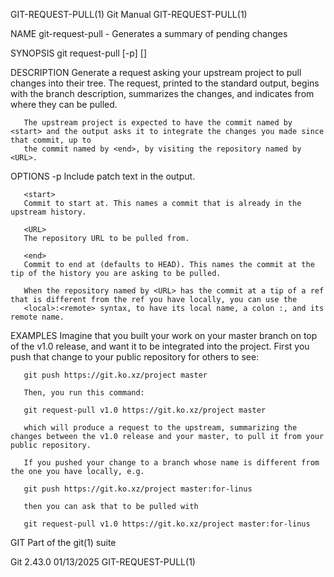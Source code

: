 GIT-REQUEST-PULL(1)							  Git Manual							   GIT-REQUEST-PULL(1)

NAME
       git-request-pull - Generates a summary of pending changes

SYNOPSIS
       git request-pull [-p] <start> <URL> [<end>]

DESCRIPTION
       Generate a request asking your upstream project to pull changes into their tree. The request, printed to the standard output, begins with the branch
       description, summarizes the changes, and indicates from where they can be pulled.

       The upstream project is expected to have the commit named by <start> and the output asks it to integrate the changes you made since that commit, up to
       the commit named by <end>, by visiting the repository named by <URL>.

OPTIONS
       -p
	   Include patch text in the output.

       <start>
	   Commit to start at. This names a commit that is already in the upstream history.

       <URL>
	   The repository URL to be pulled from.

       <end>
	   Commit to end at (defaults to HEAD). This names the commit at the tip of the history you are asking to be pulled.

	   When the repository named by <URL> has the commit at a tip of a ref that is different from the ref you have locally, you can use the
	   <local>:<remote> syntax, to have its local name, a colon :, and its remote name.

EXAMPLES
       Imagine that you built your work on your master branch on top of the v1.0 release, and want it to be integrated into the project. First you push that
       change to your public repository for others to see:

	   git push https://git.ko.xz/project master

       Then, you run this command:

	   git request-pull v1.0 https://git.ko.xz/project master

       which will produce a request to the upstream, summarizing the changes between the v1.0 release and your master, to pull it from your public repository.

       If you pushed your change to a branch whose name is different from the one you have locally, e.g.

	   git push https://git.ko.xz/project master:for-linus

       then you can ask that to be pulled with

	   git request-pull v1.0 https://git.ko.xz/project master:for-linus

GIT
       Part of the git(1) suite

Git 2.43.0								  01/13/2025							   GIT-REQUEST-PULL(1)
